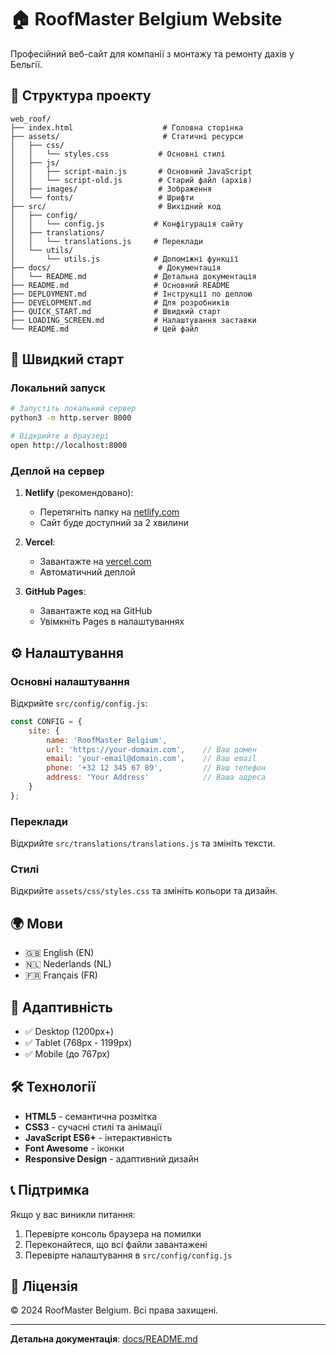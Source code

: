 # 🏠 RoofMaster Belgium Website

Професійний веб-сайт для компанії з монтажу та ремонту дахів у Бельгії.

## 📁 Структура проекту

```
web_roof/
├── index.html                    # Головна сторінка
├── assets/                       # Статичні ресурси
│   ├── css/
│   │   └── styles.css           # Основні стилі
│   ├── js/
│   │   ├── script-main.js       # Основний JavaScript
│   │   └── script-old.js        # Старий файл (архів)
│   ├── images/                  # Зображення
│   └── fonts/                   # Шрифти
├── src/                         # Вихідний код
│   ├── config/
│   │   └── config.js           # Конфігурація сайту
│   ├── translations/
│   │   └── translations.js     # Переклади
│   └── utils/
│       └── utils.js            # Допоміжні функції
├── docs/                        # Документація
│   └── README.md               # Детальна документація
├── README.md                   # Основний README
├── DEPLOYMENT.md               # Інструкції по деплою
├── DEVELOPMENT.md              # Для розробників
├── QUICK_START.md              # Швидкий старт
├── LOADING_SCREEN.md           # Налаштування заставки
└── README.md                   # Цей файл
```

## 🚀 Швидкий старт

### Локальний запуск

```bash
# Запустіть локальний сервер
python3 -m http.server 8000

# Відкрийте в браузері
open http://localhost:8000
```

### Деплой на сервер

1. **Netlify** (рекомендовано):
   - Перетягніть папку на [netlify.com](https://netlify.com)
   - Сайт буде доступний за 2 хвилини

2. **Vercel**:
   - Завантажте на [vercel.com](https://vercel.com)
   - Автоматичний деплой

3. **GitHub Pages**:
   - Завантажте код на GitHub
   - Увімкніть Pages в налаштуваннях

## ⚙️ Налаштування

### Основні налаштування
Відкрийте `src/config/config.js`:

```javascript
const CONFIG = {
    site: {
        name: 'RoofMaster Belgium',
        url: 'https://your-domain.com',    // Ваш домен
        email: 'your-email@domain.com',    // Ваш email
        phone: '+32 12 345 67 89',         // Ваш телефон
        address: 'Your Address'            // Ваша адреса
    }
};
```

### Переклади
Відкрийте `src/translations/translations.js` та змініть тексти.

### Стилі
Відкрийте `assets/css/styles.css` та змініть кольори та дизайн.

## 🌍 Мови

- 🇬🇧 English (EN)
- 🇳🇱 Nederlands (NL) 
- 🇫🇷 Français (FR)

## 📱 Адаптивність

- ✅ Desktop (1200px+)
- ✅ Tablet (768px - 1199px)
- ✅ Mobile (до 767px)

## 🛠️ Технології

- **HTML5** - семантична розмітка
- **CSS3** - сучасні стилі та анімації
- **JavaScript ES6+** - інтерактивність
- **Font Awesome** - іконки
- **Responsive Design** - адаптивний дизайн

## 📞 Підтримка

Якщо у вас виникли питання:

1. Перевірте консоль браузера на помилки
2. Переконайтеся, що всі файли завантажені
3. Перевірте налаштування в `src/config/config.js`

## 📄 Ліцензія

© 2024 RoofMaster Belgium. Всі права захищені.

---

**Детальна документація**: [docs/README.md](docs/README.md)